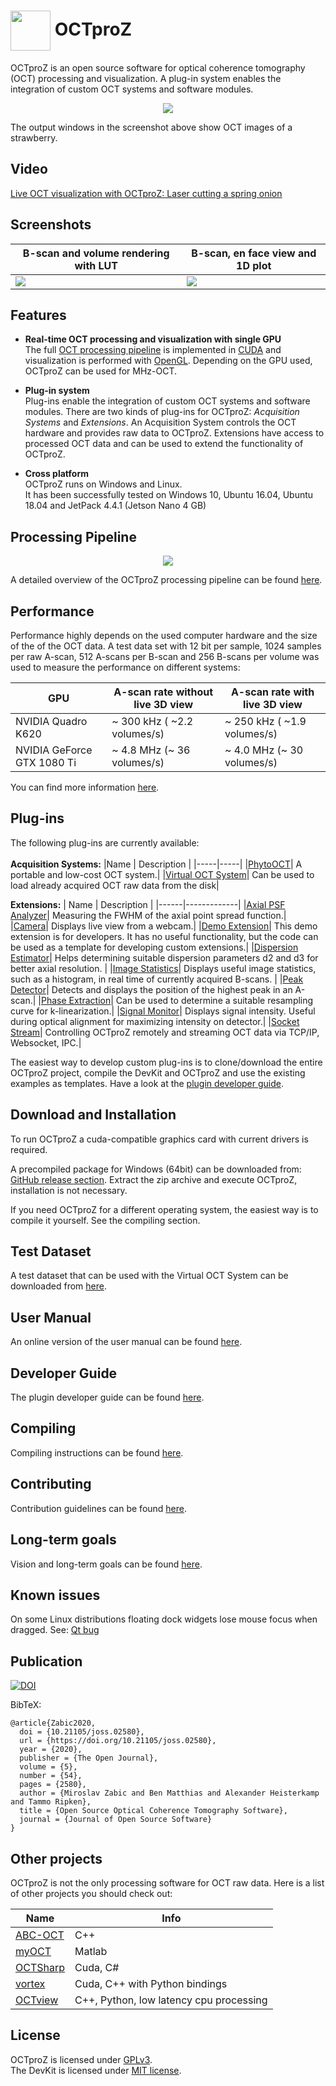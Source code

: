  # <img style="vertical-align:middle" img src="images/octproz_icon.png" width="64"> OCTproZ 

OCTproZ is an open source software for optical coherence tomography (OCT) processing and visualization. A plug-in system enables the integration of custom OCT systems and software modules.

<p align="center">
  <img src="images/octproz_screenshot_ubuntu_cropped_shadow.png">
</p>

The output windows in the screenshot above show OCT images of a strawberry. 


Video
--------
[Live OCT visualization with OCTproZ: Laser cutting a spring onion](https://www.youtube.com/watch?v=3zHdpnR9zSM)


Screenshots
--------
| B-scan and volume rendering with LUT  | B-scan, en face view and 1D plot |
| ------------- | ------------- |
| <img src="images/octproz_screenshot_jetson_nano_3d_compact_cropped_shadow.png">  | <img src="images/octproz_screenshot_jetson_nano_1d_cropped_shadow.png"  >  |


Features
--------

* **Real-time OCT processing and visualization with single GPU**  </br>
The full [OCT processing pipeline](https://spectralcode.github.io/OCTproZ/#processing-section) is implemented in [CUDA](https://developer.nvidia.com/cuda-zone) and visualization is performed with [OpenGL](https://www.opengl.org). Depending on the GPU used, OCTproZ can be used for MHz-OCT. 

* **Plug-in system** </br>
Plug-ins enable the integration of custom OCT systems and software modules. There are two kinds of plug-ins for OCTproZ: _Acquisition Systems_ and _Extensions_. An Acquisition System controls the OCT hardware and provides raw data to OCTproZ. Extensions have access to processed OCT data and can be used to extend the functionality of OCTproZ. 

* **Cross platform** </br>
OCTproZ runs on Windows and Linux. </br>
It has been successfully tested on Windows 10, Ubuntu 16.04, Ubuntu 18.04 and JetPack 4.4.1 (Jetson Nano 4 GB)


Processing Pipeline
--------
<p align="center">
  <img src="images/octproz_processing_compact.png" >
</p>

A detailed overview of the OCTproZ processing pipeline can be found [here](https://spectralcode.github.io/OCTproZ/site/processing.html).

Performance
----------
Performance highly depends on the used computer hardware and the size of the of the OCT data. A test data set with 12 bit per sample, 1024 samples per raw A-scan, 512 A-scans per B-scan and 256 B-scans per volume was used to measure the performance on different systems:

GPU           | A-scan rate without live 3D view | A-scan rate with live 3D view
------------- | ------------- | -------------
NVIDIA Quadro K620  | ~ 300 kHz ( ~2.2 volumes/s) | ~ 250 kHz ( ~1.9 volumes/s)
NVIDIA GeForce GTX 1080 Ti  | ~ 4.8 MHz (~ 36 volumes/s) | ~ 4.0 MHz (~ 30 volumes/s)

You can find more information [here](performance.md).


Plug-ins
----------
The following plug-ins are currently available:
</br></br>
__Acquisition Systems:__
|Name | Description |
|-----|-----|
|[PhytoOCT](https://github.com/spectralcode/PhytoOCT)| A portable and low-cost OCT system.|
|[Virtual OCT System](octproz_project/octproz_plugins/octproz_virtual_oct_system)| Can be used to load already acquired OCT raw data from the disk|


__Extensions:__
| Name | Description |
|------|-------------|
|[Axial PSF Analyzer](https://github.com/spectralcode/AxialPsfAnalyzerExtension)| Measuring the FWHM of the axial point spread function.|
|[Camera](https://github.com/spectralcode/CameraExtension)| Displays live view from a webcam.|
|[Demo Extension](octproz_project/octproz_plugins/octproz_demo_extension)| This demo extension is for developers. It has no useful functionality, but the code can be used as a template for developing custom extensions.|
|[Dispersion Estimator](https://github.com/spectralcode/DispersionEstimatorExtension)| Helps determining suitable dispersion parameters d2 and d3 for better axial resolution. |
|[Image Statistics](https://github.com/spectralcode/ImageStatisticsExtension)| Displays useful image statistics, such as a histogram, in real time of currently acquired B-scans. |
|[Peak Detector](https://github.com/spectralcode/PeakDetectorExtension)| Detects and displays the position of the highest peak in an A-scan.|
|[Phase Extraction](https://github.com/spectralcode/PhaseExtractionExtension)| Can be used to determine a suitable resampling curve for k-linearization.|
|[Signal Monitor](https://github.com/spectralcode/SignalMonitorExtension)| Displays signal intensity. Useful during optical alignment for maximizing intensity on detector.|
|[Socket Stream](https://github.com/spectralcode/SocketStreamExtension)| Controlling OCTproZ remotely and streaming OCT data via TCP/IP, Websocket, IPC.|


The easiest way to develop custom plug-ins is to clone/download the entire OCTproZ project, compile the DevKit and OCTproZ and use the existing examples as templates. Have a look at the [plugin developer guide](https://spectralcode.github.io/OCTproZ/site/developer.html). 


Download and Installation
----------
To run OCTproZ a cuda-compatible graphics card with current drivers is required.

A precompiled package for Windows (64bit) can be downloaded from:
[GitHub release section](https://github.com/spectralcode/OCTproZ/releases). Extract the zip archive and execute OCTproZ, installation is not necessary.

If you need OCTproZ for a different operating system, the easiest way is to compile it yourself. See the compiling section.

Test Dataset
----------
A test dataset that can be used with the Virtual OCT System can be downloaded from [here](https://figshare.com/articles/SSOCT_test_dataset_for_OCTproZ/12356705). 

User Manual
----------
An online version of the user manual can be found [here](https://spectralcode.github.io/OCTproZ/site/index.html). 

Developer Guide
----------
The plugin developer guide can be found [here](https://spectralcode.github.io/OCTproZ/site/developer.html). 

Compiling
---------
Compiling instructions can be found [here](BUILD.md).

Contributing
----------
Contribution guidelines can be found [here](CONTRIBUTING.md).

Long-term goals
----------
Vision and long-term goals can be found [here](vision.md).

Known issues
----------
On some Linux distributions floating dock widgets lose mouse focus when dragged. See: [Qt bug](https://bugreports.qt.io/browse/QTBUG-65640)


Publication
----------
[![DOI](https://joss.theoj.org/papers/10.21105/joss.02580/status.svg)](https://doi.org/10.21105/joss.02580)


BibTeX:
```
@article{Zabic2020,
  doi = {10.21105/joss.02580},
  url = {https://doi.org/10.21105/joss.02580},
  year = {2020},
  publisher = {The Open Journal},
  volume = {5},
  number = {54},
  pages = {2580},
  author = {Miroslav Zabic and Ben Matthias and Alexander Heisterkamp and Tammo Ripken},
  title = {Open Source Optical Coherence Tomography Software},
  journal = {Journal of Open Source Software}
}
```


Other projects
----------
OCTproZ is not the only processing software for OCT raw data. Here is a list of other projects you should check out:

|Name | Info |
|-----|-----|
|[ABC-OCT](https://github.com/hn-88/FDOCT) | C++ |
|[myOCT](https://github.com/MyYo/myOCT) | Matlab |
|[OCTSharp](https://github.com/OCTSharpImaging/OCTSharp) | Cuda, C# |
|[vortex](https://www.vortex-oct.dev/) | Cuda, C++ with Python bindings |
|[OCTview](https://github.com/sstucker/OCTview) | C++, Python, low latency cpu processing |


License
----------
OCTproZ is licensed under [GPLv3](LICENSE).</br>
The DevKit is licensed under [MIT license](octproz_project/octproz_devkit/LICENSE).
